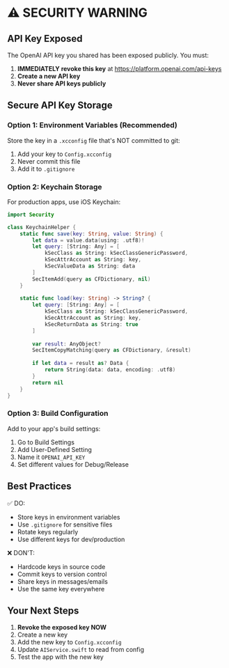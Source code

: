 # ⚠️ SECURITY WARNING

## API Key Exposed

The OpenAI API key you shared has been exposed publicly. You must:

1. **IMMEDIATELY revoke this key** at https://platform.openai.com/api-keys
2. **Create a new API key** 
3. **Never share API keys publicly**

## Secure API Key Storage

### Option 1: Environment Variables (Recommended)
Store the key in a `.xcconfig` file that's NOT committed to git:

1. Add your key to `Config.xcconfig`
2. Never commit this file
3. Add it to `.gitignore`

### Option 2: Keychain Storage
For production apps, use iOS Keychain:

```swift
import Security

class KeychainHelper {
    static func save(key: String, value: String) {
        let data = value.data(using: .utf8)!
        let query: [String: Any] = [
            kSecClass as String: kSecClassGenericPassword,
            kSecAttrAccount as String: key,
            kSecValueData as String: data
        ]
        SecItemAdd(query as CFDictionary, nil)
    }
    
    static func load(key: String) -> String? {
        let query: [String: Any] = [
            kSecClass as String: kSecClassGenericPassword,
            kSecAttrAccount as String: key,
            kSecReturnData as String: true
        ]
        
        var result: AnyObject?
        SecItemCopyMatching(query as CFDictionary, &result)
        
        if let data = result as? Data {
            return String(data: data, encoding: .utf8)
        }
        return nil
    }
}
```

### Option 3: Build Configuration
Add to your app's build settings:
1. Go to Build Settings
2. Add User-Defined Setting
3. Name it `OPENAI_API_KEY`
4. Set different values for Debug/Release

## Best Practices

✅ DO:
- Store keys in environment variables
- Use `.gitignore` for sensitive files
- Rotate keys regularly
- Use different keys for dev/production

❌ DON'T:
- Hardcode keys in source code
- Commit keys to version control
- Share keys in messages/emails
- Use the same key everywhere

## Your Next Steps

1. **Revoke the exposed key NOW**
2. Create a new key
3. Add the new key to `Config.xcconfig`
4. Update `AIService.swift` to read from config
5. Test the app with the new key